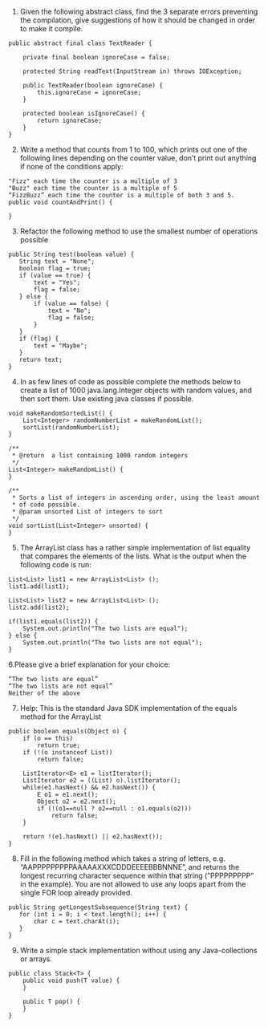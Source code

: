 1. Given the following abstract class, find the 3 separate errors preventing the compilation, give suggestions of how it should be changed in order to make it compile.

```
public abstract final class TextReader {

    private final boolean ignoreCase = false;

    protected String readText(InputStream in) throws IOException;

    public TextReader(boolean ignoreCase) {
        this.ignoreCase = ignoreCase;
    }

    protected boolean isIgnoreCase() {
        return ignoreCase; 
    }
}
```


2. Write a method that counts from 1 to 100, which prints out one of the following lines depending on the counter value, don’t print out anything if none of the conditions apply:
```
"Fizz" each time the counter is a multiple of 3
"Buzz" each time the counter is a multiple of 5
“FizzBuzz” each time the counter is a multiple of both 3 and 5.
public void countAndPrint() {
      
}
```

3. Refactor the following method to use the smallest number of operations possible
```
public String test(boolean value) {
   String text = "None";
   boolean flag = true;
   if (value == true) {
       text = "Yes";
       flag = false;
   } else {
       if (value == false) {
           text = "No";
           flag = false;
       }
   }
   if (flag) {
       text = "Maybe";
   }
   return text;
}
```


4. In as few lines of code as possible complete the methods below to create a list of 1000 java.lang.Integer objects with random values, and then sort them. Use existing java classes if possible.
```
void makeRandomSortedList() {
    List<Integer> randomNumberList = makeRandomList();
    sortList(randomNumberList);
}

/**
 * @return  a list containing 1000 random integers
 */
List<Integer> makeRandomList() {
}

/**
 * Sorts a list of integers in ascending order, using the least amount 
 * of code possible.
 * @param unsorted List of integers to sort
 */
void sortList(List<Integer> unsorted) {
}
```


5. The ArrayList class has a rather simple implementation of list equality that compares the elements of the lists. What is the output when the following code is run:
```
List<List> list1 = new ArrayList<List> ();
list1.add(list1);

List<List> list2 = new ArrayList<List> ();
list2.add(list2);

if(list1.equals(list2)) {
    System.out.println("The two lists are equal");
} else {
    System.out.println("The two lists are not equal");
}
```

6.Please give a brief explanation for your choice:
```
“The two lists are equal”
“The two lists are not equal”
Neither of the above
```

7. Help: This is the standard Java SDK implementation of the equals method for the ArrayList
```
public boolean equals(Object o) {
    if (o == this)
        return true;
    if (!(o instanceof List))
        return false;

    ListIterator<E> e1 = listIterator();
    ListIterator e2 = ((List) o).listIterator();
    while(e1.hasNext() && e2.hasNext()) {
        E o1 = e1.next();
        Object o2 = e2.next();
        if (!(o1==null ? o2==null : o1.equals(o2)))
            return false;
    }

    return !(e1.hasNext() || e2.hasNext());
}
```

8. Fill in the following method which takes a string of letters, e.g. “AAPPPPPPPPPAAAAAXXXCDDDEEEEBBBNNNE”, and returns the longest recurring character sequence within that string (”PPPPPPPPP” in the example). You are not allowed to use any loops apart from the single FOR loop already provided.
```
public String getLongestSubsequence(String text) {
   for (int i = 0; i < text.length(); i++) {
       char c = text.charAt(i);
   }
}
```

9. Write a simple stack implementation without using any Java-collections or arrays.
```
public class Stack<T> {
    public void push(T value) {
    }

    public T pop() {
    }
}
```
